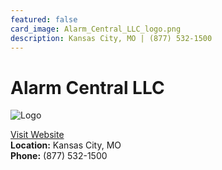 ```yaml
---
featured: false
card_image: Alarm_Central_LLC_logo.png
description: Kansas City, MO | (877) 532-1500
---
```


# Alarm Central LLC
<img src="Alarm_Central_LLC_logo.png" alt="Logo" style="max-width: 200px; height: auto;">

<a href="https://www.alarmcentral.net">Visit Website</a>  
**Location:** Kansas City, MO  
**Phone:** (877) 532-1500
